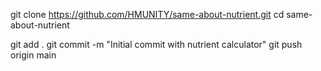 git clone https://github.com/HMUNITY/same-about-nutrient.git
cd same-about-nutrient

git add .
git commit -m "Initial commit with nutrient calculator"
git push origin main
